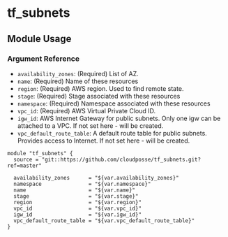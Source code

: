 # tf_subnets

## Module Usage

### Argument Reference

* `availability_zones`: (Required) List of AZ.
* `name`: (Required) Name of these resources
* `region`: (Required) AWS region. Used to find remote state.
* `stage`: (Required) Stage associated with these resources
* `namespace`: (Required) Namespace associated with these resources
* `vpc_id`: (Required) AWS Virtual Private Cloud ID.
* `igw_id`: AWS Internet Gateway for public subnets. Only one igw can be attached to a VPC. If not set here - will be created.
* `vpc_default_route_table`: A default route table for public subnets. Provides access to Internet. If not set here - will be created.

```
module "tf_subnets" {
  source = "git::https://github.com/cloudposse/tf_subnets.git?ref=master"

  availability_zones      = "${var.availability_zones}"
  namespace               = "${var.namespace}"
  name                    = "${var.name}"
  stage                   = "${var.stage}"
  region                  = "${var.region}"
  vpc_id                  = "${var.vpc_id}"
  igw_id                  = "${var.igw_id}"
  vpc_default_route_table = "${var.vpc_default_route_table}"
}
```
